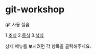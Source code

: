 # git-workshop
git 사용 실습

1.[조식](morning.md)
2.[중식](lunch.md)
3.[석식](dinner.md)

상세 메뉴를 보시려면 각 항목을 클릭해주세요.